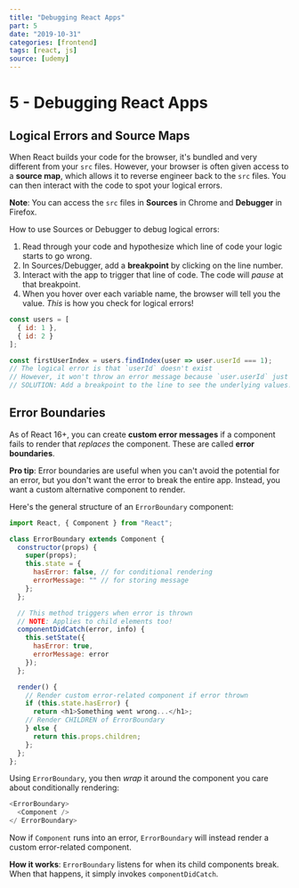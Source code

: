 ```yaml
---
title: "Debugging React Apps"
part: 5
date: "2019-10-31"
categories: [frontend]
tags: [react, js]
source: [udemy]
---
```


# 5 - Debugging React Apps

## Logical Errors and Source Maps

When React builds your code for the browser, it's bundled and very different from your `src` files. However, your browser is often given access to a **source map**, which allows it to reverse engineer back to the `src` files. You can then interact with the code to spot your logical errors.

**Note**: You can access the `src` files in **Sources** in Chrome and **Debugger** in Firefox.

How to use Sources or Debugger to debug logical errors:

1. Read through your code and hypothesize which line of code your logic starts to go wrong.
2. In Sources/Debugger, add a **breakpoint** by clicking on the line number.
3. Interact with the app to trigger that line of code. The code will *pause* at that breakpoint.
4. When you hover over each variable name, the browser will tell you the value. *This* is how you check for logical errors!

```js
const users = [
  { id: 1 },
  { id: 2 }
];

const firstUserIndex = users.findIndex(user => user.userId === 1);
// The logical error is that `userId` doesn't exist
// However, it won't throw an error message because `user.userId` just evaluates to undefined
// SOLUTION: Add a breakpoint to the line to see the underlying values!
```

## Error Boundaries

As of React 16+, you can create **custom error messages** if a component fails to render that *replaces* the component. These are called **error boundaries**.

**Pro tip**: Error boundaries are useful when you can't avoid the potential for an error, but you don't want the error to break the entire app. Instead, you want a custom alternative component to render.

Here's the general structure of an `ErrorBoundary` component:

```js
import React, { Component } from "React";

class ErrorBoundary extends Component {
  constructor(props) {
    super(props);
    this.state = {
      hasError: false, // for conditional rendering
      errorMessage: "" // for storing message
    };
  };

  // This method triggers when error is thrown
  // NOTE: Applies to child elements too!
  componentDidCatch(error, info) {
    this.setState({
      hasError: true,
      errorMessage: error
    });
  };

  render() {
    // Render custom error-related component if error thrown
    if (this.state.hasError) {
      return <h1>Something went wrong...</h1>;
    // Render CHILDREN of ErrorBoundary
    } else {
      return this.props.children;
    };
  };
};
```

Using `ErrorBoundary`, you then *wrap* it around the component you care about conditionally rendering:

```js
<ErrorBoundary>
  <Component />
</ ErrorBoundary>
```

Now if `Component` runs into an error, `ErrorBoundary` will instead render a custom error-related component.

**How it works**: `ErrorBoundary` listens for when its child components break. When that happens, it simply invokes `componentDidCatch`.